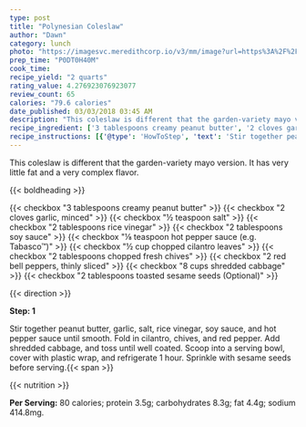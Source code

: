 ```yaml
---
type: post
title: "Polynesian Coleslaw"
author: "Dawn"
category: lunch
photo: "https://imagesvc.meredithcorp.io/v3/mm/image?url=https%3A%2F%2Fimages.media-allrecipes.com%2Fuserphotos%2F136851.jpg"
prep_time: "P0DT0H40M"
cook_time: 
recipe_yield: "2 quarts"
rating_value: 4.276923076923077
review_count: 65
calories: "79.6 calories"
date_published: 03/03/2018 03:45 AM
description: "This coleslaw is different that the garden-variety mayo version. It has very little fat and a very complex flavor."
recipe_ingredient: ['3 tablespoons creamy peanut butter', '2 cloves garlic, minced', '½ teaspoon salt', '2 tablespoons rice vinegar', '2 tablespoons soy sauce', '⅛ teaspoon hot pepper sauce (e.g. Tabasco™)', '½ cup chopped cilantro leaves', '2 tablespoons chopped fresh chives', '2 red bell peppers, thinly sliced', '8 cups shredded cabbage', '2 tablespoons toasted sesame seeds']
recipe_instructions: [{'@type': 'HowToStep', 'text': 'Stir together peanut butter, garlic, salt, rice vinegar, soy sauce, and hot pepper sauce until smooth. Fold in cilantro, chives, and red pepper. Add shredded cabbage, and toss until well coated. Scoop into a serving bowl, cover with plastic wrap, and refrigerate 1 hour. Sprinkle with sesame seeds before serving.\n'}]
---
```


This coleslaw is different that the garden-variety mayo version. It has very little fat and a very complex flavor. 

{{< boldheading >}}

{{< checkbox "3 tablespoons creamy peanut butter" >}}
{{< checkbox "2 cloves garlic, minced" >}}
{{< checkbox "½ teaspoon salt" >}}
{{< checkbox "2 tablespoons rice vinegar" >}}
{{< checkbox "2 tablespoons soy sauce" >}}
{{< checkbox "⅛ teaspoon hot pepper sauce (e.g. Tabasco™)" >}}
{{< checkbox "½ cup chopped cilantro leaves" >}}
{{< checkbox "2 tablespoons chopped fresh chives" >}}
{{< checkbox "2  red bell peppers, thinly sliced" >}}
{{< checkbox "8 cups shredded cabbage" >}}
{{< checkbox "2 tablespoons toasted sesame seeds  (Optional)" >}}


{{< direction >}}

**Step: 1**

Stir together peanut butter, garlic, salt, rice vinegar, soy sauce, and hot pepper sauce until smooth. Fold in cilantro, chives, and red pepper. Add shredded cabbage, and toss until well coated. Scoop into a serving bowl, cover with plastic wrap, and refrigerate 1 hour. Sprinkle with sesame seeds before serving.{{< span >}}

{{< nutrition >}}

**Per Serving:** 80 calories; protein 3.5g; carbohydrates 8.3g; fat 4.4g; sodium 414.8mg.